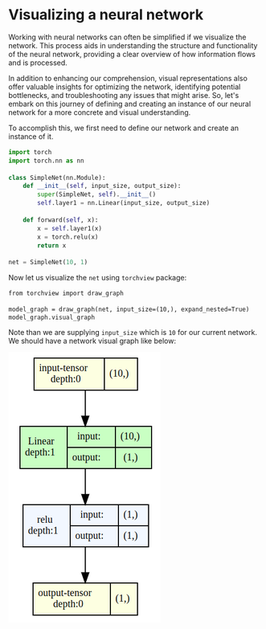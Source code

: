 # Visualizing a neural network

Working with neural networks can often be simplified if we visualize the network. This process aids in understanding the structure and functionality of the neural network, 
providing a clear overview of how information flows and is processed.

In addition to enhancing our comprehension, visual representations also offer valuable insights for optimizing the network, identifying potential bottlenecks, 
and troubleshooting any issues that might arise. So, let's embark on this journey of defining and creating an instance of our neural network for a more concrete and visual understanding.

To accomplish this, we first need to define our network and create an instance of it.

``` python
import torch
import torch.nn as nn

class SimpleNet(nn.Module):
    def __init__(self, input_size, output_size):
        super(SimpleNet, self).__init__()
        self.layer1 = nn.Linear(input_size, output_size)
        
    def forward(self, x):
        x = self.layer1(x)
        x = torch.relu(x)
        return x

net = SimpleNet(10, 1)
```

Now let us visualize the `net` using `torchview` package:

```
from torchview import draw_graph

model_graph = draw_graph(net, input_size=(10,), expand_nested=True)
model_graph.visual_graph
```
Note than we are supplying `input_size` which is `10` for our current network. We should have a network visual graph like below:

![Network graph](images/visual_graph.png "Network graph")

